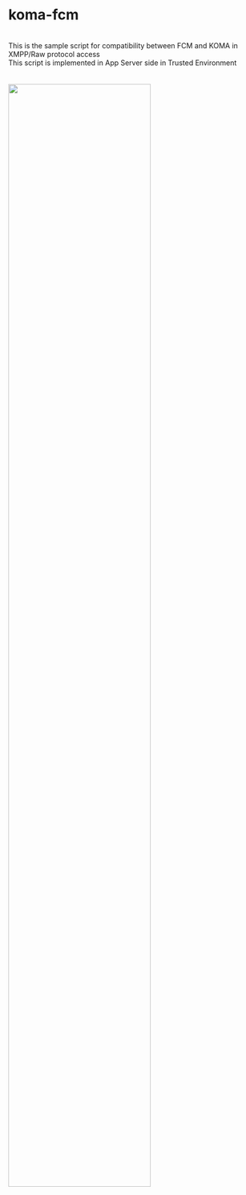 # koma-fcm <br>
<br>
This is the sample script for compatibility between FCM and KOMA in XMPP/Raw protocol access <br>
This script is implemented in App Server side in Trusted Environment <br>
<br>
<br />
<img src="https://user-images.githubusercontent.com/15040338/84610144-d4401480-aee3-11ea-8f9f-5dc2b9737806.jpg" width="75%"></img> 
<br />

